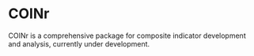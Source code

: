 # COINr

COINr is a comprehensive package for composite indicator development and analysis, currently under development.

